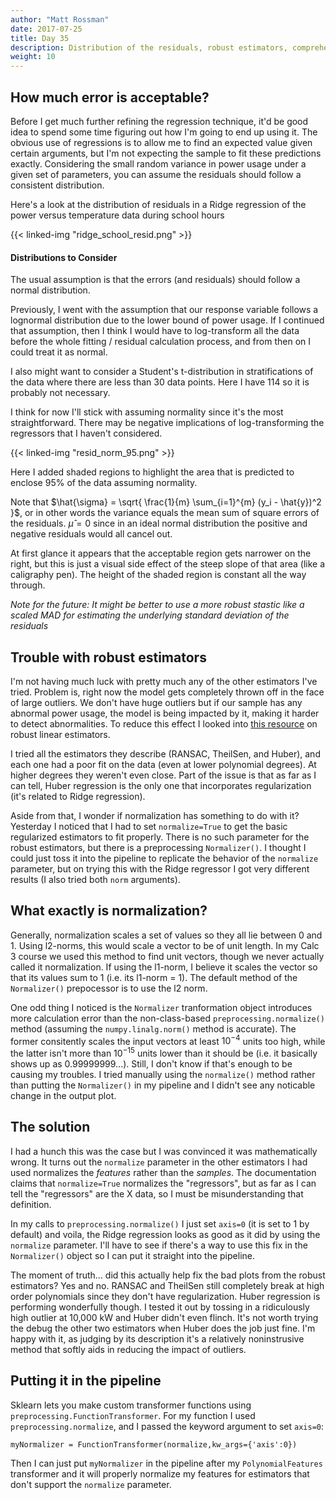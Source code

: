 ```yaml
---
author: "Matt Rossman"
date: 2017-07-25
title: Day 35
description: Distribution of the residuals, robust estimators, comprehending and implementing normalization
weight: 10
---
```


## How much error is acceptable?
Before I get much further refining the regression technique, it'd be good idea to spend some time figuring out how I'm going to end up using it. The obvious use of regressions is to allow me to find an expected value given certain arguments, but I'm not expecting the sample to fit these predictions exactly. Considering the small random variance in power usage under a given set of parameters, you can assume the residuals should follow a consistent distribution.

Here's a look at the distribution of residuals in a Ridge regression of the power versus temperature data during school hours

{{< linked-img "ridge_school_resid.png" >}}

#### Distributions to Consider
The usual assumption is that the errors (and residuals) should follow a normal distribution.

Previously, I went with the assumption that our response variable follows a lognormal distribution due to the lower bound of power usage. If I continued that assumption, then I think I would have to log-transform all the data before the whole fitting / residual calculation process, and from then on I could treat it as normal.

I also might want to consider a Student's t-distribution in stratifications of the data where there are less than 30 data points. Here I have 114 so it is probably not necessary.

I think for now I'll stick with assuming normality since it's the most straightforward. There may be negative implications of log-transforming the regressors that I haven't considered.

{{< linked-img "resid_norm_95.png" >}}

Here I added shaded regions to highlight the area that is predicted to enclose 95% of the data assuming normality.

Note that $\hat{\sigma} = \sqrt{ \frac{1}{m} \sum_{i=1}^{m} (y_i - \hat{y})^2 }$, or in other words the variance equals the mean sum of square errors of the residuals. $\hat{\mu}=0$ since in an ideal normal distribution the positive and negative residuals would all cancel out.

At first glance it appears that the acceptable region gets narrower on the right, but this is just a visual side effect of the steep slope of that area (like a caligraphy pen). The height of the shaded region is constant all the way through.

*Note for the future: It might be better to use a more robust stastic like a scaled MAD for estimating the underlying standard deviation of the residuals*

## Trouble with robust estimators
I'm not having much luck with pretty much any of the other estimators I've tried. Problem is, right now the model gets completely thrown off in the face of large outliers. We don't have huge outliers but if our sample has any abnormal power usage, the model is being impacted by it, making it harder to detect abnormalities. To reduce this effect I looked into [this resource](http://scikit-learn.org/stable/auto_examples/linear_model/plot_robust_fit.html) on robust linear estimators.

I tried all the estimators they describe (RANSAC, TheilSen, and Huber), and each one had a poor fit on the data (even at lower polynomial degrees). At higher degrees they weren't even close. Part of the issue is that as far as I can tell, Huber regression is the only one that incorporates regularization (it's related to Ridge regression).

Aside from that, I wonder if normalization has something to do with it? Yesterday I noticed that I had to set `normalize=True` to get the basic regularized estimators to fit properly. There is no such parameter for the robust estimators, but there is a preprocessing `Normalizer()`. I thought I could just toss it into the pipeline to replicate the behavior of the `normalize` parameter, but on trying this with the Ridge regressor I got very different results (I also tried both `norm` arguments).

## What exactly is normalization?
Generally, normalization scales a set of values so they all lie between 0 and 1. Using l2-norms, this would scale a vector to be of unit length. In my Calc 3 course we used this method to find unit vectors, though we never actually called it normalization. If using the l1-norm, I believe it scales the vector so that its values sum to 1 (i.e. its l1-norm = 1). The default method of the `Normalizer()` prepocessor is to use the l2 norm.

One odd thing I noticed is the `Normalizer` tranformation object introduces more calculation error than the non-class-based `preprocessing.normalize()` method (assuming the `numpy.linalg.norm()` method is accurate). The former consitently scales the input vectors at least $10^{-4}$ units too high, while the latter isn't more than $10^{-15}$ units lower than it should be (i.e. it basically shows up as 0.99999999...). Still, I don't know if that's enough to be causing my troubles. I tried manually using the `normalize()` method rather than putting the `Normalizer()` in my pipeline and I didn't see any noticable change in the output plot.

## The solution
I had a hunch this was the case but I was convinced it was mathematically wrong. It turns out the `normalize` parameter in the other estimators I had used normalizes the *features* rather than the *samples*. The documentation claims that `normalize=True` normalizes the "regressors", but as far as I can tell the "regressors" are the X data, so I must be misunderstanding that definition.

In my calls to `preprocessing.normalize()` I just set `axis=0` (it is set to 1 by default) and voila, the Ridge regression looks as good as it did by using the `normalize` parameter. I'll have to see if there's a way to use this fix in the `Normalizer()` object so I can put it straight into the pipeline.

The moment of truth... did this actually help fix the bad plots from the robust estimators? Yes and no. RANSAC and TheilSen still completely break at high order polynomials since they don't have regularization. Huber regression is performing wonderfully though. I tested it out by tossing in a ridiculously high outlier at 10,000 kW and Huber didn't even flinch. It's not worth trying the debug the other two estimators when Huber does the job just fine. I'm happy with it, as judging by its description it's a relatively noninstrusive method that softly aids in reducing the impact of outliers.

## Putting it in the pipeline
Sklearn lets you make custom transformer functions using `preprocessing.FunctionTransformer`. For my function I used `preprocessing.normalize`, and I passed the keyword argument to set `axis=0`:

	myNormalizer = FunctionTransformer(normalize,kw_args={'axis':0})

Then I can just put `myNormalizer` in the pipeline after my `PolynomialFeatures` transformer and it will properly normalize my features for estimators that don't support the `normalize` parameter.
